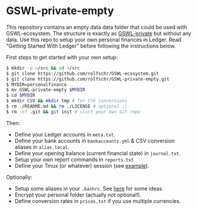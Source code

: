 # GSWL-private-empty

This repository contains an empty data data folder that could be used with GSWL-ecosystem.
The structure is exactly as [GSWL-private](https://github.com/rolfschr/GSWL-private) but without any data.
Use this repo to setup your own personal finances in Ledger.
Read "Getting Started With Ledger" before following the instructions below.

First steps to get started with your own setup:

```bash
$ mkdir -p ~/src && cd ~/src
$ git clone https://github.com/rolfschr/GSWL-ecosystem.git
$ git clone https://github.com/rolfschr/GSWL-private-empty.git
$ MYDIR=personalfinance
$ mv GSWL-private-empty $MYDIR
$ cd $MYDIR
$ mkdir CSV && mkdir tmp # for CSV conversions
$ rm ./README.md && rm ./LICENSE # optional ;)
$ rm -rf .git && git init # start your own Git repo
```
Then:

- Define your Ledger accounts in ``meta.txt``.
- Define your bank accounts in ``bankaccounts.yml`` & CSV conversion aliases in ``alias.local``.
- Define your opening balance (current financial state) in ``journal.txt``.
- Setup your own report commands in ``reports.txt``
- Define your Tmux (or whatever) session (see [example](https://github.com/rolfschr/GSWL-private/blob/master/.tmuxinator.GSWL-private.yml)).

Optionally:

- Setup some aliases in your ``.bashrc``. See [here](https://github.com/rolfschr/GSWL-private/blob/master/.bashrc) for some ideas.
- Encrypt your personal folder (actually _not_ optional!).
- Define conversion rates in ``prices.txt`` if you use multiple currencies.
